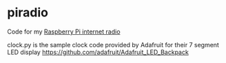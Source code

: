 # piradio
Code for my <a href="http://www.jameswest.site/?p=96">Raspberry Pi internet radio</a>

clock.py is the sample clock code provided by Adafruit for their 7 segment LED display https://github.com/adafruit/Adafruit_LED_Backpack
